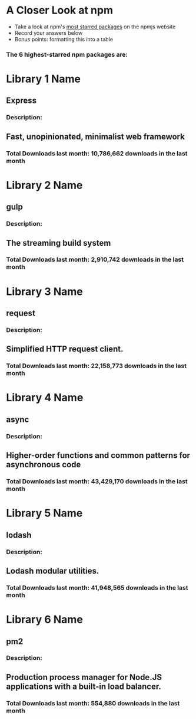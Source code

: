 # A Closer Look at npm
- Take a look at npm's [most starred packages](https://www.npmjs.com/browse/star) on the npmjs website
- Record your answers below
- Bonus points: formatting this into a table

### The 6 highest-starred npm packages are:

# Library 1 Name
## Express
### Description:
## Fast, unopinionated, minimalist web framework

### Total Downloads last month: 10,786,662 downloads in the last month

# Library 2 Name
## gulp
### Description:
## The streaming build system

### Total Downloads last month: 2,910,742 downloads in the last month

# Library 3 Name
## request
### Description:
## Simplified HTTP request client.

### Total Downloads last month: 22,158,773 downloads in the last month

# Library 4 Name
## async
### Description:
## Higher-order functions and common patterns for asynchronous code

### Total Downloads last month: 43,429,170 downloads in the last month

# Library 5 Name
## lodash
### Description:
## Lodash modular utilities.

### Total Downloads last month: 41,948,565 downloads in the last month

# Library 6 Name
## pm2
### Description:
## Production process manager for Node.JS applications with a built-in load balancer.

### Total Downloads last month: 554,880 downloads in the last month